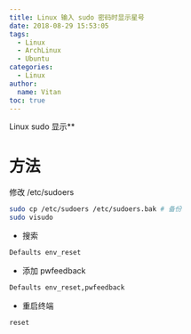 ```yaml
---
title: Linux 输入 sudo 密码时显示星号
date: 2018-08-29 15:53:05
tags:
  - Linux
  - ArchLinux
  - Ubuntu
categories:
  - Linux
author:
  name: Vitan
toc: true
---
```

Linux sudo  显示** 
<!--more-->
# 方法
修改 /etc/sudoers

```sh
sudo cp /etc/sudoers /etc/sudoers.bak # 备份
sudo visudo
```

- 搜索

```sh
Defaults env_reset
```

- 添加 pwfeedback
    
```sh
Defaults env_reset,pwfeedback
```

- 重启终端

```sh
reset
```
